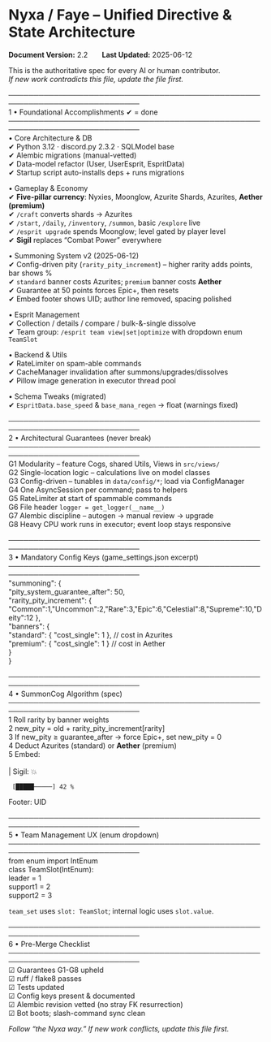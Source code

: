 # Nyxa / Faye – Unified Directive & State Architecture  
**Document Version:** 2.2  **Last Updated:** 2025-06-12  

This is the authoritative spec for every AI or human contributor.  
_If new work contradicts this file, update the file first._

────────────────────────────────────────────────────────────────────────────  
1 • Foundational Accomplishments   ✔ = done  
────────────────────────────────────────────────────────────────────────────  
• Core Architecture & DB  
  ✔ Python 3.12 · discord.py 2.3.2 · SQLModel base  
  ✔ Alembic migrations (manual-vetted)  
  ✔ Data-model refactor (User, UserEsprit, EspritData)  
  ✔ Startup script auto-installs deps + runs migrations  

• Gameplay & Economy  
  ✔ **Five-pillar currency**: Nyxies, Moonglow, Azurite Shards, Azurites, **Aether (premium)**  
  ✔ `/craft` converts shards → Azurites  
  ✔ `/start`, `/daily`, `/inventory`, `/summon`, basic `/explore` live  
  ✔ `/esprit upgrade` spends Moonglow; level gated by player level  
  ✔ **Sigil** replaces “Combat Power” everywhere  

• Summoning System v2 (2025-06-12)  
  ✔ Config-driven pity (`rarity_pity_increment`) – higher rarity adds points, bar shows %  
  ✔ `standard` banner costs Azurites; `premium` banner costs **Aether**  
  ✔ Guarantee at 50 points forces Epic+, then resets  
  ✔ Embed footer shows UID; author line removed, spacing polished  

• Esprit Management  
  ✔ Collection / details / compare / bulk-&-single dissolve  
  ✔ Team group: `/esprit team view|set|optimize` with dropdown enum `TeamSlot`  

• Backend & Utils  
  ✔ RateLimiter on spam-able commands  
  ✔ CacheManager invalidation after summons/upgrades/dissolves  
  ✔ Pillow image generation in executor thread pool  

• Schema Tweaks (migrated)  
  ✔ `EspritData.base_speed` & `base_mana_regen` → float (warnings fixed)  

────────────────────────────────────────────────────────────────────────────  
2 • Architectural Guarantees  (never break)  
────────────────────────────────────────────────────────────────────────────  
G1 Modularity – feature Cogs, shared Utils, Views in `src/views/`  
G2 Single-location logic – calculations live on model classes  
G3 Config-driven – tunables in `data/config/*`; load via ConfigManager  
G4 One AsyncSession per command; pass to helpers  
G5 RateLimiter at start of spammable commands  
G6 File header `logger = get_logger(__name__)`  
G7 Alembic discipline – autogen → manual review → upgrade  
G8 Heavy CPU work runs in executor; event loop stays responsive  

────────────────────────────────────────────────────────────────────────────  
3 • Mandatory Config Keys (game_settings.json excerpt)  
────────────────────────────────────────────────────────────────────────────  
"summoning": {  
  "pity_system_guarantee_after": 50,  
  "rarity_pity_increment": { "Common":1,"Uncommon":2,"Rare":3,"Epic":6,"Celestial":8,"Supreme":10,"Deity":12 },  
  "banners": {  
    "standard": { "cost_single": 1 },        // cost in Azurites  
    "premium":  { "cost_single": 1 }         // cost in Aether  
  }  
}  

────────────────────────────────────────────────────────────────────────────  
4 • SummonCog Algorithm (spec)  
────────────────────────────────────────────────────────────────────────────  
1 Roll rarity by banner weights  
2 new_pity = old + rarity_pity_increment[rarity]  
3 If new_pity ≥ guarantee_after → force Epic+, set new_pity = 0  
4 Deduct Azurites (standard) or **Aether** (premium)  
5 Embed:  
     <emoji> **<name>**  
     **<rarity>** | Sigil: 💥 <power>  
       
     [█████─────] 42 %  
   Footer: UID  

────────────────────────────────────────────────────────────────────────────  
5 • Team Management UX (enum dropdown)  
────────────────────────────────────────────────────────────────────────────  
from enum import IntEnum  
class TeamSlot(IntEnum):  
    leader = 1  
    support1 = 2  
    support2 = 3  

`team_set` uses `slot: TeamSlot`; internal logic uses `slot.value`.  

────────────────────────────────────────────────────────────────────────────  
6 • Pre-Merge Checklist  
────────────────────────────────────────────────────────────────────────────  
☑ Guarantees G1-G8 upheld  
☑ ruff / flake8 passes  
☑ Tests updated  
☑ Config keys present & documented  
☑ Alembic revision vetted (no stray FK resurrection)  
☑ Bot boots; slash-command sync clean  

_Follow “the Nyxa way.” If new work conflicts, update this file first._

